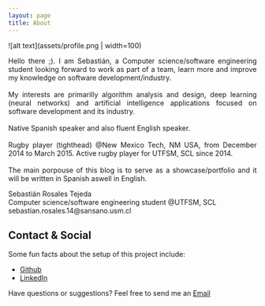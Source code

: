 ```yaml
---
layout: page
title: About
---
```

 ![alt text](assets/profile.png | width=100)

<p align=justify>
Hello there ;). I am Sebastián, a Computer science/software engineering student looking forward to work as part of a team, learn more and improve my knowledge on software development/industry.<br/>

<br/>
My interests are primarilly algorithm analysis and design, deep learning (neural networks) and artificial intelligence applications focused on software development and its industry.<br/>

<br/>
Native Spanish speaker and also fluent English speaker.<br/>

<br/>
Rugby player (tighthead) @New Mexico Tech, NM USA, from December 2014 to March 2015. Active rugby player for UTFSM, SCL since 2014.<br/>

<br/>
The main porpouse of this blog is to serve as a showcase/portfolio and it will be written in Spanish aswell in English.<br/>
</p>

<p class="message" align=justify>
Sebastián Rosales Tejeda <br/>
Computer science/software engineering student @UTFSM, SCL<br/>
sebastian.rosales.14@sansano.usm.cl
</p>

## Contact & Social

Some fun facts about the setup of this project include:

- [Github](https://github.com/srosalest)
- [LinkedIn](https://www.linkedin.com/in/sebasti%C3%A1n-rosales-tejeda/)

Have questions or suggestions? Feel free to send me an [Email](mailto:sebastian.rosales.14@sansano.usm.cl)
